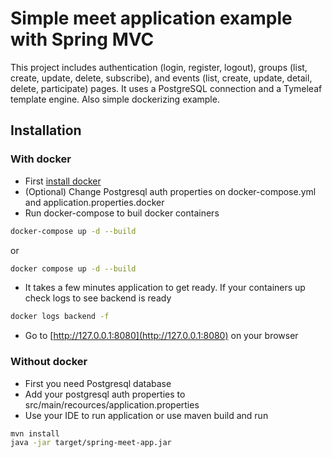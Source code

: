 # Simple meet application example with Spring MVC

This project includes authentication (login, register, logout), groups (list, create, update, delete, subscribe), and events (list, create, update, detail, delete, participate) pages. It uses a PostgreSQL connection and a Tymeleaf template engine.
Also simple dockerizing example.

## Installation

### With docker
- First [install docker](https://docs.docker.com/engine/install/)
- (Optional) Change Postgresql auth properties on docker-compose.yml and application.properties.docker
- Run docker-compose to buil docker containers
```bash
docker-compose up -d --build
```
or
```bash
docker compose up -d --build
```
- It takes a few minutes application to get ready. If your containers up check logs to see backend is ready
```bash
docker logs backend -f 
```
- Go to [http://127.0.0.1:8080](http://127.0.0.1:8080) on your browser

### Without docker
- First you need Postgresql database
- Add your postgresql auth properties to src/main/recources/application.properties
- Use your IDE to run application or use maven build and run

```bash
mvn install
java -jar target/spring-meet-app.jar
```
